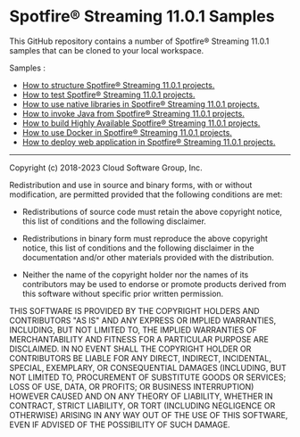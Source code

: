 # Spotfire&reg; Streaming 11.0.1 Samples

This GitHub repository contains a number of Spotfire&reg; Streaming 11.0.1 samples that can be cloned to your local workspace.

Samples :

* [How to structure Spotfire&reg; Streaming 11.0.1 projects.](structure/README.md)
* [How to test Spotfire&reg; Streaming 11.0.1 projects.](testing/README.md)
* [How to use native libraries in Spotfire&reg; Streaming 11.0.1 projects.](nativelibrary/README.md)
* [How to invoke Java from Spotfire&reg; Streaming 11.0.1 projects.](java/README.md)
* [How to build Highly Available Spotfire&reg; Streaming 11.0.1 projects.](highavailability/README.md)
* [How to use Docker in Spotfire&reg; Streaming 11.0.1 projects.](docker/README.md)
* [How to deploy web application in Spotfire&reg; Streaming 11.0.1 projects.](web/README.md)

---
Copyright (c) 2018-2023 Cloud Software Group, Inc.

Redistribution and use in source and binary forms, with or without
modification, are permitted provided that the following conditions are met:

* Redistributions of source code must retain the above copyright notice, this
  list of conditions and the following disclaimer.

* Redistributions in binary form must reproduce the above copyright notice,
  this list of conditions and the following disclaimer in the documentation
  and/or other materials provided with the distribution.

* Neither the name of the copyright holder nor the names of its
  contributors may be used to endorse or promote products derived from
  this software without specific prior written permission.

THIS SOFTWARE IS PROVIDED BY THE COPYRIGHT HOLDERS AND CONTRIBUTORS "AS IS"
AND ANY EXPRESS OR IMPLIED WARRANTIES, INCLUDING, BUT NOT LIMITED TO, THE
IMPLIED WARRANTIES OF MERCHANTABILITY AND FITNESS FOR A PARTICULAR PURPOSE ARE
DISCLAIMED. IN NO EVENT SHALL THE COPYRIGHT HOLDER OR CONTRIBUTORS BE LIABLE
FOR ANY DIRECT, INDIRECT, INCIDENTAL, SPECIAL, EXEMPLARY, OR CONSEQUENTIAL
DAMAGES (INCLUDING, BUT NOT LIMITED TO, PROCUREMENT OF SUBSTITUTE GOODS OR
SERVICES; LOSS OF USE, DATA, OR PROFITS; OR BUSINESS INTERRUPTION) HOWEVER
CAUSED AND ON ANY THEORY OF LIABILITY, WHETHER IN CONTRACT, STRICT LIABILITY,
OR TORT (INCLUDING NEGLIGENCE OR OTHERWISE) ARISING IN ANY WAY OUT OF THE USE
OF THIS SOFTWARE, EVEN IF ADVISED OF THE POSSIBILITY OF SUCH DAMAGE.
